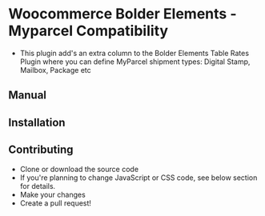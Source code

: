 # Woocommerce Bolder Elements - Myparcel Compatibility
- This plugin add's an extra column to the Bolder Elements Table Rates Plugin where you can define MyParcel shipment types: Digital Stamp, Mailbox, Package etc

## Manual

## Installation


## Contributing
- Clone or download the source code
- If you're planning to change JavaScript or CSS code, see below section for details.
- Make your changes
- Create a pull request!

